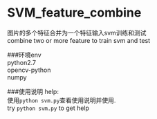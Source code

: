 # SVM_feature_combine
图片的多个特征合并为一个特征输入svm训练和测试<br>
combine two or more feature to train svm and test

###环境env <br>
python2.7<br>
opencv-python<br>
numpy<br>

###使用说明 help:<br>
使用```python svm.py```查看使用说明并使用.<br>
try ```python svm.py``` to get help
